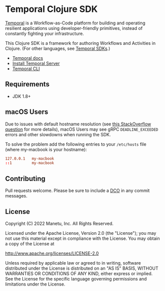 # Temporal Clojure SDK 

[Temporal](https://github.com/temporalio/temporal) is a Workflow-as-Code platform for building and operating
resilient applications using developer-friendly primitives, instead of constantly fighting your infrastructure.

This Clojure SDK is a framework for authoring Workflows and Activities in Clojure. (For other languages, see [Temporal SDKs](https://docs.temporal.io/application-development).)

- [Temporal docs](https://docs.temporal.io/)
- [Install Temporal Server](https://docs.temporal.io/docs/server/quick-install)
- [Temporal CLI](https://docs.temporal.io/docs/devtools/tctl/)

## Requirements

- JDK 1.8+

## macOS Users

Due to issues with default hostname resolution
(see [this StackOverflow question](https://stackoverflow.com/questions/33289695/inetaddress-getlocalhost-slow-to-run-30-seconds) for more details),
macOS Users may see gRPC `DEADLINE_EXCEEDED` errors and other slowdowns when running the SDK.

To solve the problem add the following entries to your `/etc/hosts` file (where my-macbook is your hostname):

```conf
127.0.0.1   my-macbook
::1         my-macbook
```

## Contributing

Pull requests welcome.  Please be sure to include a [DCO](https://en.wikipedia.org/wiki/Developer_Certificate_of_Origin) in any commit messages.

## License

Copyright (C) 2022 Manetu, Inc. All Rights Reserved.

Licensed under the Apache License, Version 2.0 (the "License");
you may not use this material except in compliance with the License.
You may obtain a copy of the License at

http://www.apache.org/licenses/LICENSE-2.0

Unless required by applicable law or agreed to in writing, software
distributed under the License is distributed on an "AS IS" BASIS,
WITHOUT WARRANTIES OR CONDITIONS OF ANY KIND, either express or implied.
See the License for the specific language governing permissions and
limitations under the License.